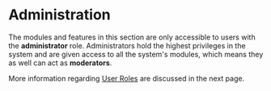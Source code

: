 # Administration

The modules and features in this section are only accessible to users with the **administrator** role. Administrators hold the highest privileges in the system and are given access to all the system's modules, which means they as well can act as **moderators**.

More information regarding [User Roles](user-management.md#user-roles) are discussed in the next page.

